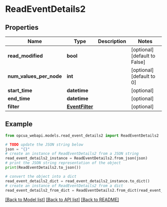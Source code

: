# ReadEventDetails2


## Properties

Name | Type | Description | Notes
------------ | ------------- | ------------- | -------------
**read_modified** | **bool** |  | [optional] [default to False]
**num_values_per_node** | **int** |  | [optional] [default to 0]
**start_time** | **datetime** |  | [optional] 
**end_time** | **datetime** |  | [optional] 
**filter** | [**EventFilter**](EventFilter.md) |  | [optional] 

## Example

```python
from opcua_webapi.models.read_event_details2 import ReadEventDetails2

# TODO update the JSON string below
json = "{}"
# create an instance of ReadEventDetails2 from a JSON string
read_event_details2_instance = ReadEventDetails2.from_json(json)
# print the JSON string representation of the object
print(ReadEventDetails2.to_json())

# convert the object into a dict
read_event_details2_dict = read_event_details2_instance.to_dict()
# create an instance of ReadEventDetails2 from a dict
read_event_details2_from_dict = ReadEventDetails2.from_dict(read_event_details2_dict)
```
[[Back to Model list]](../README.md#documentation-for-models) [[Back to API list]](../README.md#documentation-for-api-endpoints) [[Back to README]](../README.md)


